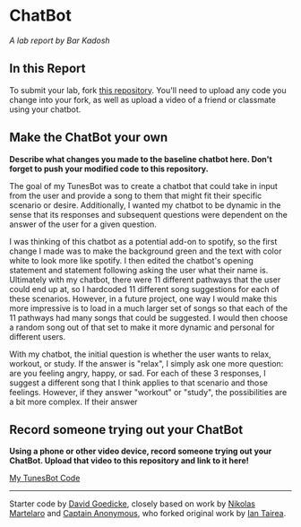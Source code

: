 # ChatBot

*A lab report by Bar Kadosh*

## In this Report

To submit your lab, fork [this repository](https://github.com/FAR-Lab/IDD-Fa18-Lab6). You'll need to upload any code you change into your fork, as well as upload a video of a friend or classmate using your chatbot.

## Make the ChatBot your own

**Describe what changes you made to the baseline chatbot here. Don't forget to push your modified code to this repository.**

The goal of my TunesBot was to create a chatbot that could take in input from the user and provide a song to them that might fit their specific scenario or desire. Additionally, I wanted my chatbot to be dynamic in the sense that its responses and subsequent questions were dependent on the answer of the user for a given question. 

I was thinking of this chatbot as a potential add-on to spotify, so the first change I made was to make the background green and the text with color white to look more like spotify. I then edited the chatbot's opening statement and statement following asking the user what their name is. Ultimately with my chatbot, there were 11 different pathways that the user could end up at, so I hardcoded 11 different song suggestions for each of these scenarios. However, in a future project, one way I would make this more impressive is to load in a much larger set of songs so that each of the 11 pathways had many songs that could be suggested. I would then choose a random song out of that set to make it more dynamic and personal for different users. 

With my chatbot, the initial question is whether the user wants to relax, workout, or study. If the answer is "relax", I simply ask one more question: are you feeling angry, happy, or sad. For each of these 3 responses, I suggest a different song that I think applies to that scenario and those feelings. However, if they answer "workout" or "study", the possibilities are a bit more complex. If their answer

## Record someone trying out your ChatBot

**Using a phone or other video device, record someone trying out your ChatBot. Upload that video to this repository and link to it here!**

[My TunesBot Code](https://github.com/barkadosh1/IDD-Fa19-Lab6/blob/master/chatServer.js)

---
Starter code by [David Goedicke](mailto:da.goedicke@gmail.com), closely based on work by [Nikolas Martelaro](mailto:nmartelaro@gmail.com) and [Captain Anonymous](https://codepen.io/anon/pen/PEVYXz), who forked original work by [Ian Tairea](https://codepen.io/mrtairea/pen/yJapwv).
